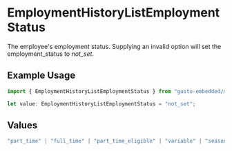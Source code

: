# EmploymentHistoryListEmploymentStatus

The employee's employment status. Supplying an invalid option will set the employment_status to *not_set*.

## Example Usage

```typescript
import { EmploymentHistoryListEmploymentStatus } from "gusto-embedded/models/components";

let value: EmploymentHistoryListEmploymentStatus = "not_set";
```

## Values

```typescript
"part_time" | "full_time" | "part_time_eligible" | "variable" | "seasonal" | "not_set"
```